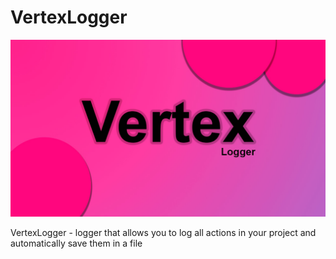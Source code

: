 # VertexLogger

![Alt text](Images/Image.jpg)

VertexLogger - logger that allows you to log all actions in your project and automatically save them in a file
